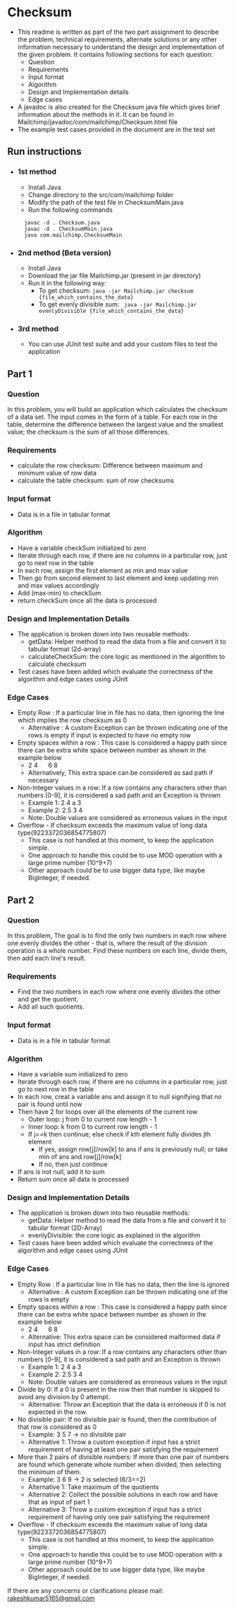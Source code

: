 # Checksum
- This readme is written as part of the two part assignment to describe the problem, technical requirements, alternate solutions or any other information necessary to understand the design and implementation of the given problem. It contains following sections for each question:
  - Question
  - Requirements
  - Input format
  - Algorithm
  - Design and Implementation details
  - Edge cases
- A javadoc is also created for the Checksum java file which gives brief information about the  methods in it. It can be found in Mailchimp/javadoc/com/mailchimp/Checksum.html file
- The example test cases provided in the document are in the test set

## Run instructions
- ### 1st method
  - Install Java 
  - Change directory to the src/com/mailchimp folder
  - Modify the path of the test file in ChecksumMain.java
  - Run the following commands 
  ``` 
    javac -d . Checksum.java
    javac -d . ChecksumMain.java
    java com.mailchimp.ChecksumMain
  ```
- ### 2nd method (Beta version)
  - Install Java
  - Download the jar file Mailchimp.jar (present in jar directory)
  - Run it in the following way:
    - To get checksum:   ``` java -jar Mailchimp.jar checksum {file_which_contains_the_data} ```
    - To get evenly divisible sum:   ```  java -jar Mailchimp.jar evenlyDivisible {file_which_contains_the_data}   ```
- ### 3rd method
  - You can use JUnit test suite and add your custom files to test the application
  


## Part 1
### Question
In this problem, you will build an application which calculates the checksum of a data set. The input comes in the form of a table. For each row in the table, determine the difference between the largest value and the smallest value; the checksum is the sum of all those differences.

### Requirements
- calculate the row checksum: Difference between maximum and minimum value of row data 
- calculate the table checksum: sum of row checksums

### Input format
- Data is in a file in tabular format

### Algorithm
- Have a variable checkSum initialized to zero
- Iterate through each row, if there are no columns in a particular row, just go to next row in the table
- In each row, assign the first element as min and max value
- Then go from second element to last element and keep updating min and max values accordingly
- Add (max-min) to checkSum
- return checkSum once all the data is processed

### Design and Implementation Details
- The application is broken down into two reusable methods:
  - getData: Helper method to read the data from a file and convert it to tabular format (2d-array)
  - calculateCheckSum: the core logic as mentioned in the algorithm to calculate checksum
- Test cases have been added which evaluate the correctness of the algorithm and edge cases using JUnit


### Edge Cases
- Empty Row : If a particular line in file has no data, then ignoring the line which implies the row checksum as 0 
    - Alternative : A custom Exception can be thrown indicating one of the rows is empty if input is expected to have no empty row
- Empty spaces within a row : This case is considered a happy path since there can be extra white space between number as shown in the example below
  - 2 4 &nbsp;&nbsp;&nbsp;&nbsp;       6 8
  - Alternatively, This extra space can be considered as sad path if necessary
- Non-Integer values in a row: If a row contains any characters other than numbers [0-9], it is considered a sad path and an Exception is thrown
  - Example 1: 2 4 a  3
  - Example 2: 2.5 3 4
  - Note: Double values are considered as erroneous values in the input
- Overflow - If checksum exceeds the maximum value of long data type(9223372036854775807)
  - This case is not handled at this moment, to keep the application simple.
  - One approach to handle this could be to use MOD operation with a large prime number (10^9+7)
  - Other approach could be to use bigger data type, like maybe BigInteger, if needed.

## Part 2
### Question
In this problem, The goal is to find the only two numbers in each row where one evenly divides the other - that is, where the result of the division operation is a whole number. Find these numbers on each line, divide them, then add each line's result.

### Requirements
- Find the two numbers in each row where one evenly divides the other and get the quotient.
- Add all such quotients.

### Input format
- Data is in a file in tabular format

### Algorithm
- Have a variable sum initialized to zero
- Iterate through each row, if there are no columns in a particular row, just go to next row in the table
- In each row, creat a variable ans and assign it to null signifying that no pair is found until now
- Then have 2 for loops over all the elements of the current row 
  - Outer loop: j from 0 to current row length - 1
  - Inner loop: k from 0 to current row length - 1
  - If j==k then continue; else check if kth element fully divides jth element
    - If yes, assign row[j]/row[k] to ans if ans is previously null; or take min of ans and row[j]/row[k]
    - If no, then just continue
- If ans is not null, add it to sum
- Return sum once all data is processed

### Design and Implementation Details
- The application is broken down into two reusable methods:
  - getData: Helper method to read the data from a file and convert it to tabular format (2D-Array)
  - evenlyDivisible: the core logic as explained in the algorithm
- Test cases have been added which evaluate the correctness of the algorithm and edge cases using JUnit

### Edge Cases
- Empty Row : If a particular line in file has no data, then the line is ignored
  - Alternative : A custom Exception can be thrown indicating one of the rows is empty
- Empty spaces within a row : This case is considered a happy path since there can be extra white space between number as shown in the example below
  - 2 4 &nbsp;&nbsp;&nbsp;&nbsp;       6 8
  - Alternative: This extra space can be considered malformed data if input has strict definition
- Non-Integer values in a row: If a row contains any characters other than numbers [0-9], it is considered a sad path and an Exception is thrown
  - Example 1: 2 4 a  3
  - Example 2: 2.5 3 4
  - Note: Double values are considered as erroneous values in the input
- Divide by 0: If a 0 is present in the row then that number is skipped to avoid any division by 0 attempt.
  - Alternative: Throw an Exception that the data is erroneous if 0 is not expected in the row.
- No divisible pair: If no divisible pair is found, then the contribution of that row is considered as 0
  - Example: 3 5 7 -> no divisible pair
  - Alternative 1: Throw a custom exception if input has a strict requirement of having at least one pair satisfying the requirement
- More than 2 pairs of divisible numbers: If more than one pair of numbers are found which generate whole number when divided, then selecting the minimum of them.
  - Example: 3 6 9 -> 2 is selected (6/3==2)
  - Alternative 1: Take maximum of the quotients
  - Alternative 2: Collect the possible solutions in each row and have that as input of part 1
  - Alternative 3: Throw a custom exception if input has a strict requirement of having only one pair satisfying the requirement
- Overflow - If checksum exceeds the maximum value of long data type(9223372036854775807)
  - This case is not handled at this moment, to keep the application simple.
  - One approach to handle this could be to use MOD operation with a large prime number (10^9+7)
  - Other approach could be to use bigger data type, like maybe BigInteger, if needed.
  
If there are any concerns or clarifications please mail: rakeshkumar5165@gmail.com

  



